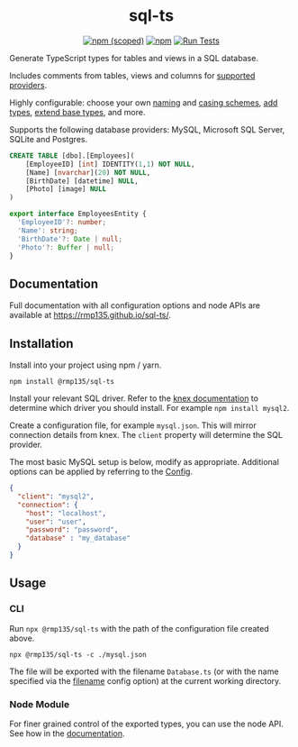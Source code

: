 <div align="center">

<h1>sql-ts</h1>

[![npm (scoped)](https://img.shields.io/npm/v/@rmp135/sql-ts)](https://www.npmjs.com/package/@rmp135/sql-ts)
[![npm](https://img.shields.io/npm/dw/@rmp135/sql-ts)](https://www.npmjs.com/package/@rmp135/sql-ts)
[![Run Tests](https://github.com/rmp135/sql-ts/actions/workflows/test.yml/badge.svg)](https://github.com/rmp135/sql-ts/actions/workflows/test.yml)

</div>

Generate TypeScript types for tables and views in a SQL database. 

Includes comments from tables, views and columns for [supported providers](https://rmp135.github.io/sql-ts/#/?id=comments).

Highly configurable: choose your own [naming](https://rmp135.github.io/sql-ts/#/?id=interfacenameformat) and [casing schemes](https://rmp135.github.io/sql-ts/#/?id=tablenamecasing), [add types](https://rmp135.github.io/sql-ts/#/?id=typemap), [extend base types](https://rmp135.github.io/sql-ts/#/?id=extends), and more.

Supports the following database providers: MySQL, Microsoft SQL Server, SQLite and Postgres.


```sql
CREATE TABLE [dbo].[Employees](
	[EmployeeID] [int] IDENTITY(1,1) NOT NULL,
	[Name] [nvarchar](20) NOT NULL,
	[BirthDate] [datetime] NULL,
	[Photo] [image] NULL
)
```

```ts
export interface EmployeesEntity {
  'EmployeeID'?: number;
  'Name': string;
  'BirthDate'?: Date | null;
  'Photo'?: Buffer | null;
}
```
## Documentation

Full documentation with all configuration options and node APIs are available at https://rmp135.github.io/sql-ts/. 


## Installation

Install into your project using npm / yarn.

`npm install @rmp135/sql-ts`

Install your relevant SQL driver. Refer to the [knex documentation](http://knexjs.org/#Installation-node) to determine which driver you should install. For example `npm install mysql2`.

Create a configuration file, for example `mysql.json`. This will mirror connection details from knex. The `client` property will determine the SQL provider.

The most basic MySQL setup is below, modify as appropriate. Additional options can be applied by referring to the [Config](https://rmp135.github.io/sql-ts/#/?id=config).

```json
{
  "client": "mysql2",
  "connection": {
    "host": "localhost",
    "user": "user",
    "password": "password",
    "database" : "my_database"
  }
}
```

## Usage

### CLI

Run `npx @rmp135/sql-ts` with the path of the configuration file created above.

`npx @rmp135/sql-ts -c ./mysql.json`

The file will be exported with the filename `Database.ts` (or with the name specified via the [filename](https://rmp135.github.io/sql-ts/#/?id=filename) config option) at the current working directory. 

### Node Module

For finer grained control of the exported types, you can use the node API. See how in the [documentation](https://rmp135.github.io/sql-ts/#/?id=node-module).

